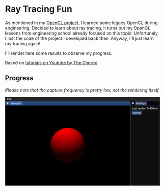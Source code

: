 # Ray Tracing Fun

As mentioned in my [OpenGL project](https://github.com/uurriola/OpenGLFun), I learned some legacy OpenGL during engineering.
Decided to learn about ray tracing, it turns out my OpenGL lessons from engineering school already focused on this topic!
Unfortunaly, I lost the code of the project I developed back then. Anyway, I'll just learn ray tracing again!

I'll render here some results to observe my progress.

Based on [tutorials on Youtube by The Cherno](https://www.youtube.com/watch?v=gfW1Fhd9u9Q&list=PLlrATfBNZ98edc5GshdBtREv5asFW3yXl&ab_channel=TheCherno).

## Progress

*Please note that the capture frequency is pretty low, not the rendering itself.*

![Sphere with simple moving light](/Assets/moving_light.gif)
